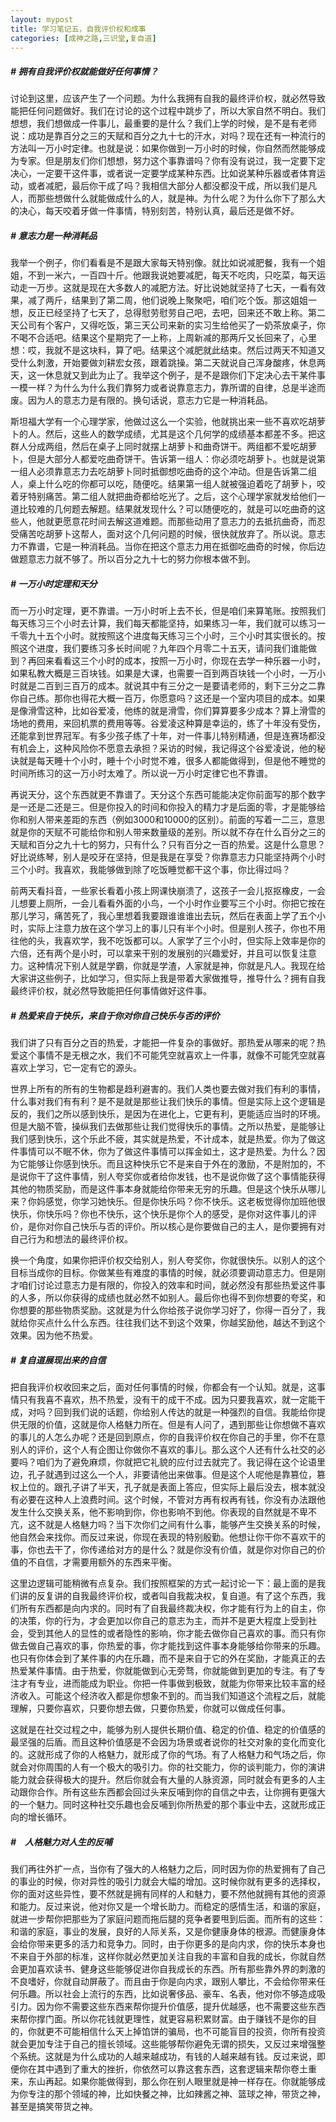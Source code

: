 ```yaml
---
layout: mypost
title: 学习笔记五，自我评价权和成事
categories: [成神之路,三识堂,复自道]
---
```


##### &#x20;# 拥有自我评价权就能做好任何事情？

讨论到这里，应该产生了一个问题。为什么我拥有自我的最终评价权，就必然导致能把任何问题做好。我们在讨论的这个过程中跳步了，所以大家自然不明白。我们想想，我们想做成一件事儿，最重要的是什么？我们上学的时候，是不是有老师说：成功是靠百分之三的天赋和百分之九十七的汗水，对吗？现在还有一种流行的方法叫一万小时定律。也就是说：如果你做到一万小时的时候，你自然而然能够成为专家。但是朋友们你们想想，努力这个事靠谱吗？你有没有说过，我一定要下定决心，一定要干这件事，或者说一定要学成某种东西。比如说某种乐器或者体育运动，或者减肥，最后你干成了吗？我相信大部分人都没都没干成，所以我们是凡人，而那些想做什么就能做成什么的人，就是神。为什么呢？为什么你下了那么大的决心，每天咬着牙做一件事情，特别刻苦，特别认真，最后还是做不好。

##### &#x20;# 意志力是一种消耗品

我举一个例子，你们看看是不是跟大家每天特别像。就比如说减肥餐，我有一个姐姐，不到一米六，一百四十斤。他跟我说她要减肥，每天不吃肉，只吃菜，每天运动走一万步。这就是现在大多数人的减肥方法。好比说她就坚持了七天，一看有效果，减了两斤，结果到了第二周，他们说晚上聚聚吧，咱们吃个饭。那这姐姐一想，反正已经坚持了七天了，总得慰劳慰劳自己吧，去吧，回来还不敢上称。第二天公司有个客户，又得吃饭，第三天公司来新的实习生给他买了一奶茶放桌子，你不喝不合适吧。结果这个星期完了一上称，上周新减的那两斤又长回来了，心里想：哎，我就不是这块料，算了吧。结果这个减肥就此结束。然后过两天不知道又受什么刺激，开始要做刘耕宏女孩，跟着跳操。第二天就说自己浑身酸疼，休息两天，这一休息就又到此为止了。我举这个例子，是不是跟你们下定决心去干某件事一模一样？为什么为什么我们靠努力或者说靠意志力，靠所谓的自律，总是半途而废。因为人的意志力是有限的。换句话说，意志力它是一种消耗品。

斯坦福大学有一个心理学家，他做过这么一个实验，他就挑出来一些不喜欢吃胡萝卜的人。然后，这些人的数学成绩，尤其是这个几何学的成绩基本都差不多。把这群人分成两组，然后在桌子上同时就摆上胡萝卜和曲奇饼干。两组都不爱吃胡萝卜，但是大部分人都爱吃曲奇饼干。告诉第一组人：你必须吃胡萝卜。也就是说第一组人必须靠意志力去吃胡萝卜同时抵御想吃曲奇的这个冲动。但是告诉第二组人，桌上什么吃的你都可以吃，随便吃。结果第一组人就被强迫着吃了胡萝卜，咬着牙特别痛苦。第二组人就把曲奇都给吃光了。之后，这个心理学家就发给他们一道比较难的几何题去解题。结果就发现什么？可以随便吃的，就是可以吃曲奇的这些人，他就更愿意花时间去解这道难题。而那些动用了意志力的去抵抗曲奇，而忍受痛苦吃胡萝卜这帮人，面对这个几何问题的时候，很快就放弃了。所以说。意志力不靠谱，它是一种消耗品。当你在把这个意志力用在抵御吃曲奇的时候，你后边做题意志力就不够了。所以百分之九十七的努力你根本做不到。

##### &#x20;# 一万小时定理和天分

而一万小时定理，更不靠谱。一万小时听上去不长，但是咱们来算笔账。按照我们每天练习三个小时去计算，我们每天都能坚持，如果练习一年，我们就可以练习一千零九十五个小时。就按照这个进度每天练习三个小时，三个小时其实很长的。按照这个进度，我们要练习多长时间呢？九年四个月零二十五天，请问我们谁能做到？再回来看看这三个小时的成本，按照一万小时，你现在去学一种乐器一小时，如果私教大概是三百块钱。如果是大课，也需要一百到两百块钱一个小时，一万小时就是二百到三百万的成本。就说其中有三分之一是要请老师的，剩下三分之二靠你自己练。那你也得花大概一百万，你愿意吗？这还是一个室内项目的成本。如果是像滑雪这种，比如谷爱凌，他练的就是滑雪，你们算算要多少成本？算上滑雪的场地的费用，来回机票的费用等等。谷爱凌这种算是幸运的，练了十年没有受伤，还能拿到世界冠军。有多少孩子练了十年，对一件事儿特别精通，但是连赛场都没有机会上，这种风险你不愿意去承担？采访的时候，我记得这个谷爱凌说，他的秘诀就是每天睡十个小时，睡十个小时觉不难，很多人都能做得到，但是他不睡觉的时间所练习的这一万小时太难了。所以说一万小时定律它也不靠谱。

再说天分，这个东西就更不靠谱了。天分这个东西可能能决定你前面写的那个数字是一还是二还是三。但是你投入的时间和你投入的精力才是后面的零，才是能够给你和别人带来差距的东西（例如3000和10000的区别）。前面的写着一二三，意思就是你的天赋不可能给你和别人带来数量级的差别。所以就不存在什么百分之三的天赋和百分之九十七的努力，只有什么？只有百分之一百的热爱。这是什么意思？好比说练琴，别人是咬牙在坚持，但是我是在享受？你靠意志力只能坚持两个小时三个小时。我喜欢，我能够做到除了吃饭睡觉都干这个事，你比得过吗？

前两天看抖音，一些家长看着小孩上网课快崩溃了，这孩子一会儿抠抠橡皮，一会儿想要上厕所，一会儿看看外面的小鸟，一个小时作业要写三个小时。你把它按在那儿学习，痛苦死了，我心里想着我要跟谁谁谁出去玩，然后在表面上学了五个小时，实际上注意力放在这个学习上的事儿只有半个小时。但是别人孩子，你也不用往他的头，我喜欢学，我不吃饭都可以。人家学了三个小时，但实际上效率是你的六倍，还有两个是小时，可以拿来干别的发展别的兴趣爱好，并且可以恢复注意力。这种情况下别人就是学霸，你就是学渣，人家就是神，你就是凡人。我现在给大家讲这些例子，比如学习，但实际上我是带着大家做推导，推导什么？拥有自我最终评价权，就必然导致能把任何事情做好这件事。

##### &#x20;# 热爱来自于快乐，来自于你对你自己快乐与否的评价

我们讲了只有百分之百的热爱，才能把一件复杂的事做好。那热爱从哪来的呢？热爱这个事情不是无根之水，我们不可能凭空就喜欢上一件事，就像不可能凭空就喜喜欢上学习，它一定有它的源头。

世界上所有的所有的生物都是趋利避害的。我们人类也要去做对我们有利的事情，什么事对我们有有利？是不是就是那些让我们快乐的事情。但是实际上这个逻辑是反的，我们之所以感到快乐，是因为在进化上，它更有利，更能适应当时的环境。但是大脑不管，操纵我们去做那些让我们觉得快乐的事情。之所以热爱，是能够让我们感到快乐，这个乐此不疲，其实就是热爱，不计成本，就是热爱。你为了做这件事情可以不眠不休，你为了做这件事情可以挥金如土，这才是热爱。为什么？因为它能够让你感到快乐。而且这种快乐它不是来自于外在的激励，不是附加的，不是说你干了这件事情，别人夸奖你或者给你发钱，也不是说你做了这个事情能获得其他的物质奖励，而是这件事本身就能给你带来无穷的乐趣。但是这个快乐从哪儿来？你妈感觉，你学习她快乐。但是你快乐吗？你不快乐。这老板觉得你加班他很快乐，你快乐吗？你也不快乐，这个快乐是你个人的感受，是你对这件事儿的评价，是你对你自己快乐与否的评价。所以核心是你要做自己的主人，是你要拥有对自己行为和想法的最终评价权。

换一个角度，如果你把评价权交给别人，别人夸奖你，你就很快乐。以别人的这个目标当成你的目标。你做某些有难度的事情的时候，就必须要调动意志力。但是刚才咱们讨论过意志力是有限的，你投入的效率和时间，就必然没有那些热爱这件事的人多，所以你获得的成绩也就必然不如别人。最后你也得不到你想要的夸奖，和你想要的那些物质奖励。这就是为什么你给孩子说你学习好了，你得一百分了，我就给你买点什么什么东西。往往我们达不到这个效果，你越奖励他，越达不到这个效果。因为他不热爱。

##### &#x20;# 复自道展现出来的自信

把自我评价权收回来之后，面对任何事情的时候，你都会有一个认知。就是，这事情只有我喜不喜欢，热不热爱，没有干的成干不成。因为只要我喜欢，就一定能干成，对吗？回到我们说的话题，你给别人传达的就是一种强烈的自信。我能给你提供无限的价值，这就是你人格魅力所在。但是有人问了，遇到那些让你想做不喜欢的事儿的人怎么办呢？还是回到原点，你的自我评价权在你自己的手里，你不在意别人的评价，这个人有企图让你做你不喜欢的事儿。那么这个人还有什么社交的必要吗？咱们为了避免麻烦，你就把它礼貌的应付过去就完了。我记得在这个论语里边，孔子就遇到过这么一个人，非要请他出来做事。但是这个人呢他是靠篡位，篡权上位的。跟孔子讲了半天，孔子就是表面上答应，但实际上最后没去，根本就没有必要在这种人上浪费时间。这个时候，不管对方再有权再有钱，你没有办法跟他发生什么交换关系，他不影响到你，你也影响不到他。你表现的自然就是不卑不亢，这不就是人格魅力吗？当下次你们之间有什么事，能够产生交换关系的时候，他自然会来找你。而反过来说，你现在表现的特别殷勤。他想让你干你不喜欢干的事，你也去干了，你传递给对方的是什么？就是你没有价值，就是你对你自己的价值的不自信，才需要用额外的东西来平衡。

这里边逻辑可能稍微有点复杂。我们按照框架的方式一起讨论一下：最上面的是我们讲的反复讲的自我最终评价权，或者叫自我裁决权，复自道。有了这个东西，我们所有东西都是向内求的。同时有了自我最终裁决权，你才能有行为上的自主，你的决策，你的行为，才会更加以你自己的意志为主，而并不是更大程度上受到社会，受到其他人的显性的或者隐性的影响，你才能去做你自己喜欢的事。而只有你做去做自己喜欢的事，你热爱的事，你才能找到这件事本身能够给你带来的乐趣。也只有你体会到了某件事的内在乐趣，而不是来自于它的外在奖励，才能真正的去热爱某件事情。由于热爱，你就能做到心无旁骛，你就能做到更加的专注。有了专注才有专业，进而能成为职业。你把一件事做到极致，就能为你带来比较丰富的经济收入。可能这个经济收入都是你想象不到的。而当我们知道这个流程之后，就能理解，只要你喜欢，只要你想去做，只要你热爱，你就可以做成任何事。

这就是在社交过程之中，能够为别人提供长期价值、稳定的价值、稳定的价值感的最坚强的后盾。而且这种价值感是不会因为场景或者说你的社交对象的变化而变化的。这就形成了你的人格魅力，就形成了你的气场。有了人格魅力和气场之后，你就会对你周围的人有一个极大的吸引力。你的社交能力，你的谈判能力，你的演讲能力就会获得极大的提升。然后你就会有大量的人脉资源，同时就会有更多的人主动跟你合作。所有这些东西都会回过头来反哺到你的自信之中去，让你拥有更强大的一个魅力。同时这种社交乐趣也会反哺到你所热爱的那个事业中去，这就形成正向的增长循环。

##### &#x20;#　人格魅力对人生的反哺

我们再往外扩一点，当你有了强大的人格魅力之后，同时因为你的热爱拥有了自己的事业的时候，你对异性的吸引力就会大幅的增加。这时候你就有更多的选择权，你的面对这些异性，要不然就是拥有同样的人和魅力，要不然他就拥有其他的资源和能力。反过来说，他对你又是一个增长助力。而稳定的感情生活，和谐的家庭，就进一步帮你把那些为了家庭问题而拖后腿的竞争者要甩到后面。而所有的这些：和谐的家庭，事业的发展，良好的人际关系，又是你健康身体的根源。而健康身体会给你带来更多的活力和竞争力。同时，由于你更多的是向内求，你的快乐本身也不来自于外部的标准，这样你就必然更加关注自我的丰富和自我的成长，你就自然会更加喜欢读书、健身这些能够促进你自我成长的东西。所有那些靠外界的刺激的不良嗜好，你就自动屏蔽了。而且由于你是向内求，跟别人攀比，不会给你带来任何乐趣。所以社会上流行的东西，比如说奢侈品、豪车、名表，他对你不够造成吸引力。因为你不需要这些东西来帮你提升价值感，提升优越感，也不需要这些东西来帮你撑门面。所以你花钱就更理性，就更容易积累财富。由于赚钱不是你的目的，你就更不可能相信什么天上掉馅饼的骗局，也不可能盲目的投资，你所有投资就会更加专注于自己的擅长领域。这些能够帮你避免无谓的损失，又反过来增强整个系统。这就是为什么成功的人越来越成功，有钱的人越来越有钱。反过来说，即便你在其中遇到了重大的挫折，你依然可以靠这套东西，这套逻辑来帮你卷土重来，东山再起。如果你能做得到，那么你在别人眼里就是神一样存在。你就能够成为你专注的那个领域的神，比如快餐之神，比如辣酱之神、篮球之神，带货之神，甚至是搞笑带货之神。
